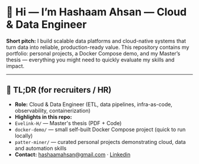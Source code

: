 # 👋 Hi — I’m Hashaam Ahsan — Cloud & Data Engineer

**Short pitch:** I build scalable data platforms and cloud-native systems that turn data into reliable, production-ready value. This repository contains my portfolio: personal projects, a Docker Compose demo, and my Master’s thesis — everything you might need to quickly evaluate my skills and impact.

---

## 📌 TL;DR (for recruiters / HR)
- **Role:** Cloud & Data Engineer (ETL, data pipelines, infra-as-code, observability, containerization)
- **Highlights in this repo:**
- `Evelink-H/` — Master's thesis (PDF + Code)
- `docker-demo/` — small self-built Docker Compose project (quick to run locally)
- `patter-miner/` — curated personal projects demonstrating cloud, data and automation skills
- **Contact:** hashaamahsan@gmail.com · [Linkedin](https://www.linkedin.com/in/hashaamahsan/)